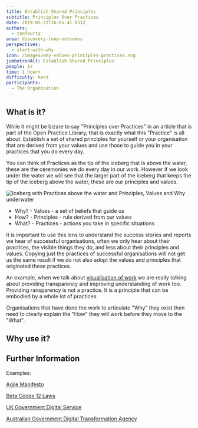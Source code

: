 ```yaml
---
title: Establish Shared Principles
subtitle: Principles Over Practices
date: 2019-05-22T16:05:41.031Z
authors:
  - tenfourty
area: discovery-loop-outcomes
perspectives:
  - start-with-why
icon: /images/why-values-principles-practices.svg
jumbotronAlt: Establish Shared Principles
people: 1+
time: 1 hour+
difficulty: hard
participants:
  - The Organisation
---
```

## What is it?

While it might be bizare to say "Principles over Practices" in an article that is part of the Open Practice Library, that is exactly what this "Practice" is all about. Establish a set of shared principles for yourself or your organisation that are derived from your values and use those to guide you in your practices that you do every day.

You can think of Practices as the tip of the iceberg that is above the water, these are the ceremonies we do every day in our work. However if we look under the water we will see that the larger part of the iceberg that keeps the tip of the iceberg above the water, these are our principles and values.

![Iceberg with Practices above the water and Principles, Values and Why underwater](/images/why-values-principles-practices.svg "Why Values Principles Practices Iceberg")

* Why? - Values - a set of beliefs that guide us
* How? - Principles - rule derived from our values
* What? - Practices - actions you take in specific situations

It is important to use this lens to understand the success stories and reports we hear of successful organisations, often we only hear about their practices, the visible things they do, and less about their principles and values. Copying just the practices of successful organisations will not get us the same result if we do not also adopt the values and principles that originated these practices.

An example, when we talk about [visualisation of work](https://openpracticelibrary.com/practice/visualisation-of-work/) we are really talking about providing transparency and improving understanding of work too. Providing ransparency is not a practice. It is a principle that can be embodied by a whole lot of practices.

Organisations that have done the work to articulate "Why" they exist then need to clearly explain the "How" they will work before they move to the "What".

## Why use it?

## Further Information

Examples:

[Agile Manifesto](https://agilemanifesto.org/)

[Beta Codex 12 Laws](https://betacodex.org/)

[UK Government Digital Service](https://www.gov.uk/service-manual/service-standard)

[Australian Government Digital Transformation Agency](https://www.dta.gov.au/help-and-advice/digital-service-standard/digital-service-standard-criteria)
